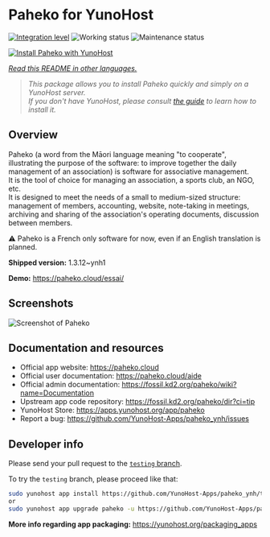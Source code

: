<!--
N.B.: This README was automatically generated by <https://github.com/YunoHost/apps/tree/master/tools/readme_generator>
It shall NOT be edited by hand.
-->

# Paheko for YunoHost

[![Integration level](https://dash.yunohost.org/integration/paheko.svg)](https://ci-apps.yunohost.org/ci/apps/paheko/) ![Working status](https://ci-apps.yunohost.org/ci/badges/paheko.status.svg) ![Maintenance status](https://ci-apps.yunohost.org/ci/badges/paheko.maintain.svg)

[![Install Paheko with YunoHost](https://install-app.yunohost.org/install-with-yunohost.svg)](https://install-app.yunohost.org/?app=paheko)

*[Read this README in other languages.](./ALL_README.md)*

> *This package allows you to install Paheko quickly and simply on a YunoHost server.*  
> *If you don't have YunoHost, please consult [the guide](https://yunohost.org/install) to learn how to install it.*

## Overview

Paheko (a word from the Māori language meaning "to cooperate", illustrating the purpose of the software: to improve together the daily management of an association) is software for associative management.  
It is the tool of choice for managing an association, a sports club, an NGO, etc.  
It is designed to meet the needs of a small to medium-sized structure: management of members, accounting, website, note-taking in meetings, archiving and sharing of the association's operating documents, discussion between members.

⚠️ Paheko is a French only software for now, even if an English translation is planned.


**Shipped version:** 1.3.12~ynh1

**Demo:** <https://paheko.cloud/essai/>

## Screenshots

![Screenshot of Paheko](./doc/screenshots/screenshot.png)

## Documentation and resources

- Official app website: <https://paheko.cloud>
- Official user documentation: <https://paheko.cloud/aide>
- Official admin documentation: <https://fossil.kd2.org/paheko/wiki?name=Documentation>
- Upstream app code repository: <https://fossil.kd2.org/paheko/dir?ci=tip>
- YunoHost Store: <https://apps.yunohost.org/app/paheko>
- Report a bug: <https://github.com/YunoHost-Apps/paheko_ynh/issues>

## Developer info

Please send your pull request to the [`testing` branch](https://github.com/YunoHost-Apps/paheko_ynh/tree/testing).

To try the `testing` branch, please proceed like that:

```bash
sudo yunohost app install https://github.com/YunoHost-Apps/paheko_ynh/tree/testing --debug
or
sudo yunohost app upgrade paheko -u https://github.com/YunoHost-Apps/paheko_ynh/tree/testing --debug
```

**More info regarding app packaging:** <https://yunohost.org/packaging_apps>
